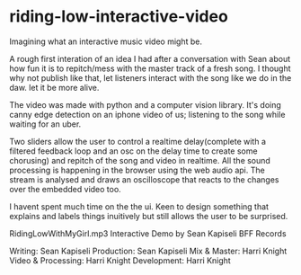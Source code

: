 # riding-low-interactive-video
Imagining what an interactive music video might be.

A rough first interation of an idea I had after a conversation with Sean about how fun it is to repitch/mess with the master track of a fresh song.
I thought why not publish like that, let listeners interact with the song like we do in the daw. let it be more alive.

The video was made with python and a computer vision library.
It's doing canny edge detection on an iphone video of us; listening to the song while waiting for an uber.

Two sliders allow the user to control a realtime delay(complete with a filtered feedback loop and an osc on the delay time to create some chorusing)
and repitch of the song and video in realtime.
All the sound processing is happening in the browser using the web audio api.
The stream is analysed and draws an oscilloscope that reacts to the changes over the embedded video too.

I havent spent much time on the the ui.
Keen to design something that explains and labels things inuitively but still allows the user to be surprised.

RidingLowWithMyGirl.mp3
Interactive Demo
by Sean Kapiseli
BFF Records

Writing: Sean Kapiseli
Production: Sean Kapiseli
Mix & Master: Harri Knight
Video & Processing: Harri Knight
Development: Harri Knight
